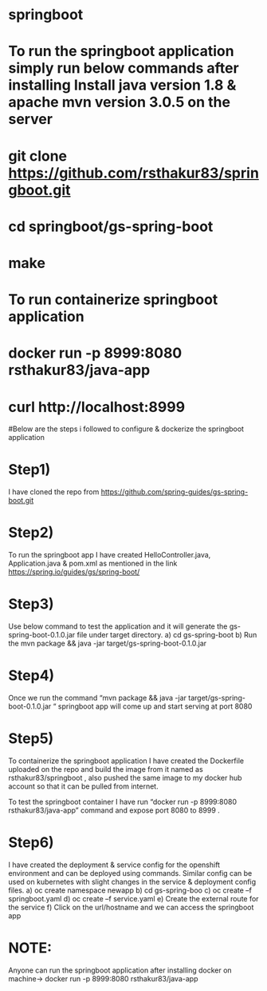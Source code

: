 # springboot

# To run the springboot application simply run below commands after installing Install java version 1.8 & apache mvn version 3.0.5 on the server

# git clone https://github.com/rsthakur83/springboot.git
# cd springboot/gs-spring-boot
# make

# To run containerize springboot application
# docker run -p 8999:8080 rsthakur83/java-app
# curl http://localhost:8999


#Below are the steps i followed to configure & dockerize the springboot application 

# Step1) 

I have cloned the repo from https://github.com/spring-guides/gs-spring-boot.git 



# Step2) 

To run  the springboot app I have created HelloController.java, Application.java & pom.xml as mentioned in the link https://spring.io/guides/gs/spring-boot/ 



# Step3) 

Use below command to test the application and it will generate the gs-spring-boot-0.1.0.jar file under target directory.
a) cd gs-spring-boot
b) Run the mvn package && java -jar target/gs-spring-boot-0.1.0.jar

# Step4)  

Once we run the command “mvn package && java -jar target/gs-spring-boot-0.1.0.jar “ springboot app will come up and start serving at port 8080

 


# Step5) 

To containerize  the springboot application I have created the Dockerfile uploaded on the repo and build the image from it named as rsthakur83/springboot , also pushed the same image to my docker hub account so that it can be pulled from internet.



To test the springboot container I have run “docker run -p 8999:8080 rsthakur83/java-app” command and expose port 8080 to 8999 .

 

 

# Step6) 

I have created the deployment & service config for the openshift environment and can be deployed using commands. Similar config can be used on kubernetes with slight changes in the service & deployment config files.
a)	oc create namespace newapp
b)	cd gs-spring-boo
c)	oc  create –f   springboot.yaml
d)	oc create –f service.yaml
e)	Create the external route for the service 
f)	Click on the url/hostname and we can access the springboot app
 

 
# NOTE:  

Anyone can run the springboot application after installing docker on machine-> docker run -p 8999:8080 rsthakur83/java-app 

